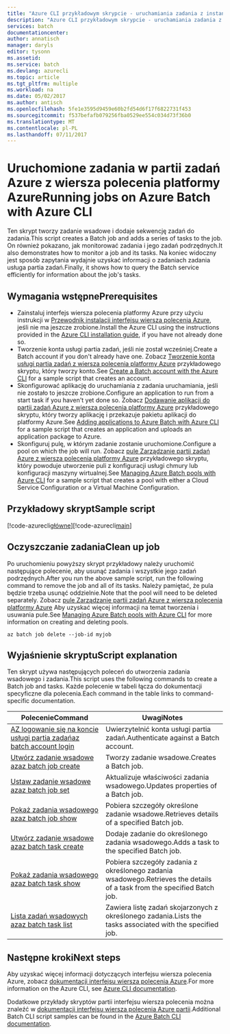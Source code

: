 ```yaml
---
title: "Azure CLI przykładowym skrypcie - uruchamiania zadania z instancją | Dokumentacja firmy Microsoft"
description: "Azure CLI przykładowym skrypcie - uruchamiania zadania z partii"
services: batch
documentationcenter: 
author: annatisch
manager: daryls
editor: tysonn
ms.assetid: 
ms.service: batch
ms.devlang: azurecli
ms.topic: article
ms.tgt_pltfrm: multiple
ms.workload: na
ms.date: 05/02/2017
ms.author: antisch
ms.openlocfilehash: 5fe1e3595d9459e60b2fd54d6f17f6822731f453
ms.sourcegitcommit: f537befafb079256fba0529ee554c034d73f36b0
ms.translationtype: MT
ms.contentlocale: pl-PL
ms.lasthandoff: 07/11/2017
---
```

# <a name="running-jobs-on-azure-batch-with-azure-cli"></a><span data-ttu-id="db77d-103">Uruchomione zadania w partii zadań Azure z wiersza polecenia platformy Azure</span><span class="sxs-lookup"><span data-stu-id="db77d-103">Running jobs on Azure Batch with Azure CLI</span></span>

<span data-ttu-id="db77d-104">Ten skrypt tworzy zadanie wsadowe i dodaje sekwencję zadań do zadania.</span><span class="sxs-lookup"><span data-stu-id="db77d-104">This script creates a Batch job and adds a series of tasks to the job.</span></span> <span data-ttu-id="db77d-105">On również pokazano, jak monitorować zadania i jego zadań podrzędnych.</span><span class="sxs-lookup"><span data-stu-id="db77d-105">It also demonstrates how to monitor a job and its tasks.</span></span> <span data-ttu-id="db77d-106">Na koniec widoczny jest sposób zapytania wydajnie uzyskać informacji o zadaniach zadania usługa partia zadań.</span><span class="sxs-lookup"><span data-stu-id="db77d-106">Finally, it shows how to query the Batch service efficiently for information about the job's tasks.</span></span>

## <a name="prerequisites"></a><span data-ttu-id="db77d-107">Wymagania wstępne</span><span class="sxs-lookup"><span data-stu-id="db77d-107">Prerequisites</span></span>

- <span data-ttu-id="db77d-108">Zainstaluj interfejs wiersza polecenia platformy Azure przy użyciu instrukcji w [Przewodnik instalacji interfejsu wiersza polecenia Azure](https://docs.microsoft.com/cli/azure/install-azure-cli), jeśli nie ma jeszcze zrobione.</span><span class="sxs-lookup"><span data-stu-id="db77d-108">Install the Azure CLI using the instructions provided in the [Azure CLI installation guide](https://docs.microsoft.com/cli/azure/install-azure-cli), if you have not already done so.</span></span>
- <span data-ttu-id="db77d-109">Tworzenie konta usługi partia zadań, jeśli nie został wcześniej.</span><span class="sxs-lookup"><span data-stu-id="db77d-109">Create a Batch account if you don't already have one.</span></span> <span data-ttu-id="db77d-110">Zobacz [Tworzenie konta usługi partia zadań z wiersza polecenia platformy Azure](https://docs.microsoft.com/azure/batch/scripts/batch-cli-sample-create-account) przykładowego skryptu, który tworzy konto.</span><span class="sxs-lookup"><span data-stu-id="db77d-110">See [Create a Batch account with the Azure CLI](https://docs.microsoft.com/azure/batch/scripts/batch-cli-sample-create-account) for a sample script that creates an account.</span></span>
- <span data-ttu-id="db77d-111">Skonfigurować aplikację do uruchamiania z zadania uruchamiania, jeśli nie zostało to jeszcze zrobione.</span><span class="sxs-lookup"><span data-stu-id="db77d-111">Configure an application to run from a start task if you haven't yet done so.</span></span> <span data-ttu-id="db77d-112">Zobacz [Dodawanie aplikacji do partii zadań Azure z wiersza polecenia platformy Azure](https://docs.microsoft.com/azure/batch/scripts/batch-cli-sample-add-application) przykładowego skryptu, który tworzy aplikację i przekazuje pakietu aplikacji do platformy Azure.</span><span class="sxs-lookup"><span data-stu-id="db77d-112">See [Adding applications to Azure Batch with Azure CLI](https://docs.microsoft.com/azure/batch/scripts/batch-cli-sample-add-application) for a sample script that creates an application and uploads an application package to Azure.</span></span>
- <span data-ttu-id="db77d-113">Skonfiguruj pulę, w którym zadanie zostanie uruchomione.</span><span class="sxs-lookup"><span data-stu-id="db77d-113">Configure a pool on which the job will run.</span></span> <span data-ttu-id="db77d-114">Zobacz [pule Zarządzanie partii zadań Azure z wiersza polecenia platformy Azure](https://docs.microsoft.com/azure/batch/batch-cli-sample-manage-pool) przykładowego skryptu, który powoduje utworzenie puli z konfiguracji usługi chmury lub konfiguracji maszyny wirtualnej.</span><span class="sxs-lookup"><span data-stu-id="db77d-114">See [Managing Azure Batch pools with Azure CLI](https://docs.microsoft.com/azure/batch/batch-cli-sample-manage-pool) for a sample script that creates a pool with either a Cloud Service Configuration or a Virtual Machine Configuration.</span></span>

## <a name="sample-script"></a><span data-ttu-id="db77d-115">Przykładowy skrypt</span><span class="sxs-lookup"><span data-stu-id="db77d-115">Sample script</span></span>

<span data-ttu-id="db77d-116">[!code-azurecli[główne](../../../cli_scripts/batch/run-job/run-job.sh "uruchamiania zadania")]</span><span class="sxs-lookup"><span data-stu-id="db77d-116">[!code-azurecli[main](../../../cli_scripts/batch/run-job/run-job.sh "Run Job")]</span></span>

## <a name="clean-up-job"></a><span data-ttu-id="db77d-117">Oczyszczanie zadania</span><span class="sxs-lookup"><span data-stu-id="db77d-117">Clean up job</span></span>

<span data-ttu-id="db77d-118">Po uruchomieniu powyższy skrypt przykładowy należy uruchomić następujące polecenie, aby usunąć zadania i wszystkie jego zadań podrzędnych.</span><span class="sxs-lookup"><span data-stu-id="db77d-118">After you run the above sample script, run the following command to remove the job and all of its tasks.</span></span> <span data-ttu-id="db77d-119">Należy pamiętać, że pula będzie trzeba usunąć oddzielnie.</span><span class="sxs-lookup"><span data-stu-id="db77d-119">Note that the pool will need to be deleted separately.</span></span> <span data-ttu-id="db77d-120">Zobacz [pule Zarządzanie partii zadań Azure z wiersza polecenia platformy Azure](./batch-cli-sample-manage-pool.md) Aby uzyskać więcej informacji na temat tworzenia i usuwania pule.</span><span class="sxs-lookup"><span data-stu-id="db77d-120">See [Managing Azure Batch pools with Azure CLI](./batch-cli-sample-manage-pool.md) for more information on creating and deleting pools.</span></span>

```azurecli
az batch job delete --job-id myjob
```

## <a name="script-explanation"></a><span data-ttu-id="db77d-121">Wyjaśnienie skryptu</span><span class="sxs-lookup"><span data-stu-id="db77d-121">Script explanation</span></span>

<span data-ttu-id="db77d-122">Ten skrypt używa następujących poleceń do utworzenia zadania wsadowego i zadania.</span><span class="sxs-lookup"><span data-stu-id="db77d-122">This script uses the following commands to create a Batch job and tasks.</span></span> <span data-ttu-id="db77d-123">Każde polecenie w tabeli łącza do dokumentacji specyficzne dla polecenia.</span><span class="sxs-lookup"><span data-stu-id="db77d-123">Each command in the table links to command-specific documentation.</span></span>

| <span data-ttu-id="db77d-124">Polecenie</span><span class="sxs-lookup"><span data-stu-id="db77d-124">Command</span></span> | <span data-ttu-id="db77d-125">Uwagi</span><span class="sxs-lookup"><span data-stu-id="db77d-125">Notes</span></span> |
|---|---|
| [<span data-ttu-id="db77d-126">AZ logowanie się na koncie usługi partia zadań</span><span class="sxs-lookup"><span data-stu-id="db77d-126">az batch account login</span></span>](https://docs.microsoft.com/cli/azure/batch/account#login) | <span data-ttu-id="db77d-127">Uwierzytelnić konta usługi partia zadań.</span><span class="sxs-lookup"><span data-stu-id="db77d-127">Authenticate against a Batch account.</span></span>  |
| [<span data-ttu-id="db77d-128">Utwórz zadanie wsadowe az</span><span class="sxs-lookup"><span data-stu-id="db77d-128">az batch job create</span></span>](https://docs.microsoft.com/cli/azure/batch/job#create) | <span data-ttu-id="db77d-129">Tworzy zadanie wsadowe.</span><span class="sxs-lookup"><span data-stu-id="db77d-129">Creates a Batch job.</span></span>  |
| [<span data-ttu-id="db77d-130">Ustaw zadanie wsadowe az</span><span class="sxs-lookup"><span data-stu-id="db77d-130">az batch job set</span></span>](https://docs.microsoft.com/cli/azure/batch/job#set) | <span data-ttu-id="db77d-131">Aktualizuje właściwości zadania wsadowego.</span><span class="sxs-lookup"><span data-stu-id="db77d-131">Updates properties of a Batch job.</span></span>  |
| [<span data-ttu-id="db77d-132">Pokaż zadania wsadowego az</span><span class="sxs-lookup"><span data-stu-id="db77d-132">az batch job show</span></span>](https://docs.microsoft.com/cli/azure/batch/job#show) | <span data-ttu-id="db77d-133">Pobiera szczegóły określone zadanie wsadowe.</span><span class="sxs-lookup"><span data-stu-id="db77d-133">Retrieves details of a specified Batch job.</span></span>  |
| [<span data-ttu-id="db77d-134">Utwórz zadanie wsadowe az</span><span class="sxs-lookup"><span data-stu-id="db77d-134">az batch task create</span></span>](https://docs.microsoft.com/cli/azure/batch/task#create) | <span data-ttu-id="db77d-135">Dodaje zadanie do określonego zadania wsadowego.</span><span class="sxs-lookup"><span data-stu-id="db77d-135">Adds a task to the specified Batch job.</span></span>  |
| [<span data-ttu-id="db77d-136">Pokaż zadania wsadowego az</span><span class="sxs-lookup"><span data-stu-id="db77d-136">az batch task show</span></span>](https://docs.microsoft.com/cli/azure/batch/task#show) | <span data-ttu-id="db77d-137">Pobiera szczegóły zadania z określonego zadania wsadowego.</span><span class="sxs-lookup"><span data-stu-id="db77d-137">Retrieves the details of a task from the specified Batch job.</span></span>  |
| [<span data-ttu-id="db77d-138">Lista zadań wsadowych az</span><span class="sxs-lookup"><span data-stu-id="db77d-138">az batch task list</span></span>](https://docs.microsoft.com/cli/azure/batch/task#list) | <span data-ttu-id="db77d-139">Zawiera listę zadań skojarzonych z określonego zadania.</span><span class="sxs-lookup"><span data-stu-id="db77d-139">Lists the tasks associated with the specified job.</span></span>  |

## <a name="next-steps"></a><span data-ttu-id="db77d-140">Następne kroki</span><span class="sxs-lookup"><span data-stu-id="db77d-140">Next steps</span></span>

<span data-ttu-id="db77d-141">Aby uzyskać więcej informacji dotyczących interfejsu wiersza polecenia Azure, zobacz [dokumentacji interfejsu wiersza polecenia Azure](https://docs.microsoft.com/cli/azure/overview).</span><span class="sxs-lookup"><span data-stu-id="db77d-141">For more information on the Azure CLI, see [Azure CLI documentation](https://docs.microsoft.com/cli/azure/overview).</span></span>

<span data-ttu-id="db77d-142">Dodatkowe przykłady skryptów partii interfejsu wiersza polecenia można znaleźć w [dokumentacji interfejsu wiersza polecenia Azure partii](../batch-cli-samples.md).</span><span class="sxs-lookup"><span data-stu-id="db77d-142">Additional Batch CLI script samples can be found in the [Azure Batch CLI documentation](../batch-cli-samples.md).</span></span>
